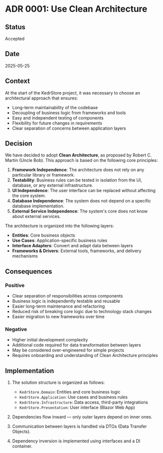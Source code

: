 ﻿# ADR 0001: Use Clean Architecture

## Status
Accepted

## Date
2025-05-25

## Context
At the start of the KedrStore project, it was necessary to choose an architectural approach that ensures:

- Long-term maintainability of the codebase
- Decoupling of business logic from frameworks and tools
- Easy and independent testing of components
- Flexibility for future changes in requirements
- Clear separation of concerns between application layers

## Decision
We have decided to adopt **Clean Architecture**, as proposed by Robert C. Martin (Uncle Bob). This approach is based on the following core principles:

1. **Framework Independence**: The architecture does not rely on any particular library or framework.
2. **Testability**: Business rules can be tested in isolation from the UI, database, or any external infrastructure.
3. **UI Independence**: The user interface can be replaced without affecting the core system.
4. **Database Independence**: The system does not depend on a specific database implementation.
5. **External Service Independence**: The system's core does not know about external services.

The architecture is organized into the following layers:

- **Entities**: Core business objects
- **Use Cases**: Application-specific business rules
- **Interface Adapters**: Convert and adapt data between layers
- **Frameworks & Drivers**: External tools, frameworks, and delivery mechanisms

## Consequences

### Positive
- Clear separation of responsibilities across components
- Business logic is independently testable and reusable
- Easier long-term maintenance and refactoring
- Reduced risk of breaking core logic due to technology stack changes
- Easier migration to new frameworks over time

### Negative
- Higher initial development complexity
- Additional code required for data transformation between layers
- May be considered over-engineered for simple projects
- Requires onboarding and understanding of Clean Architecture principles

## Implementation

1. The solution structure is organized as follows:
    - `KedrStore.Domain`: Entities and core business logic
    - `KedrStore.Application`: Use cases and business rules
    - `KedrStore.Infrastructure`: Data access, third-party integrations
    - `KedrStore.Presentation`: User interface (Blazor Web App)

2. Dependencies flow inward — only outer layers depend on inner ones.

3. Communication between layers is handled via DTOs (Data Transfer Objects).

4. Dependency inversion is implemented using interfaces and a DI container.
~~~~